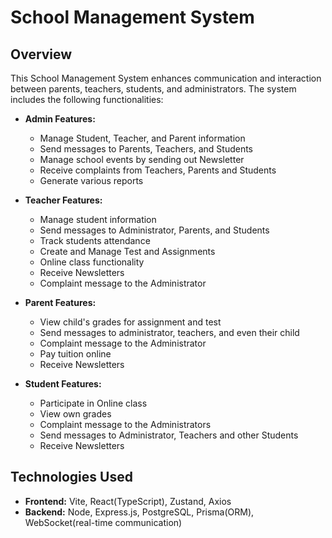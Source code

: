 # School Management System

## Overview

This School Management System enhances communication and interaction between parents, teachers, students, and administrators. The system includes the following functionalities:

- **Admin Features:**

  - Manage Student, Teacher, and Parent information
  - Send messages to Parents, Teachers, and Students
  - Manage school events by sending out Newsletter
  - Receive complaints from Teachers, Parents and Students
  - Generate various reports

- **Teacher Features:**
  - Manage student information
  - Send messages to Administrator, Parents, and Students
  - Track students attendance 
  - Create and Manage Test and Assignments
  - Online class functionality
  - Receive Newsletters
  - Complaint message to the Administrator
  
- **Parent Features:**
  - View child's grades for assignment and test
  - Send messages to administrator, teachers, and even their child
  - Complaint message to the Administrator 
  - Pay tuition online
  - Receive Newsletters

- **Student Features:**
  - Participate in Online class
  - View own grades
  - Complaint message to the Administrators 
  - Send messages to Administrator, Teachers and other Students
  - Receive Newsletters

## Technologies Used

- **Frontend:** Vite, React(TypeScript), Zustand, Axios
- **Backend:** Node, Express.js, PostgreSQL, Prisma(ORM), WebSocket(real-time communication)
